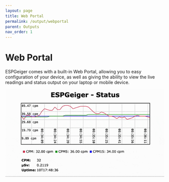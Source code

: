 ```yaml
---
layout: page
title: Web Portal
permalink: /output/webportal
parent: Outputs
nav_order: 1
---
```


# Web Portal

ESPGeiger comes with a built-in Web Portal, allowing you to easy configuration of your device, as well as giving the ability to view the live readings and status output on your laptop or mobile device.

![Img](../img/ESPGeiger-anim.gif)